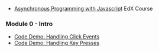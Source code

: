 * [Asynchronous Programming with Javascript](https://courses.edx.org/courses/course-v1:Microsoft+DEV234x+1T2018a/course/) EdX Course

### Module 0 - Intro 

* [Code Demo: Handling Click Events](https://youtu.be/gxoTLMjPji8)
* [Code Demo: Handling Key Presses](https://youtu.be/suT8-TtuTdY)

